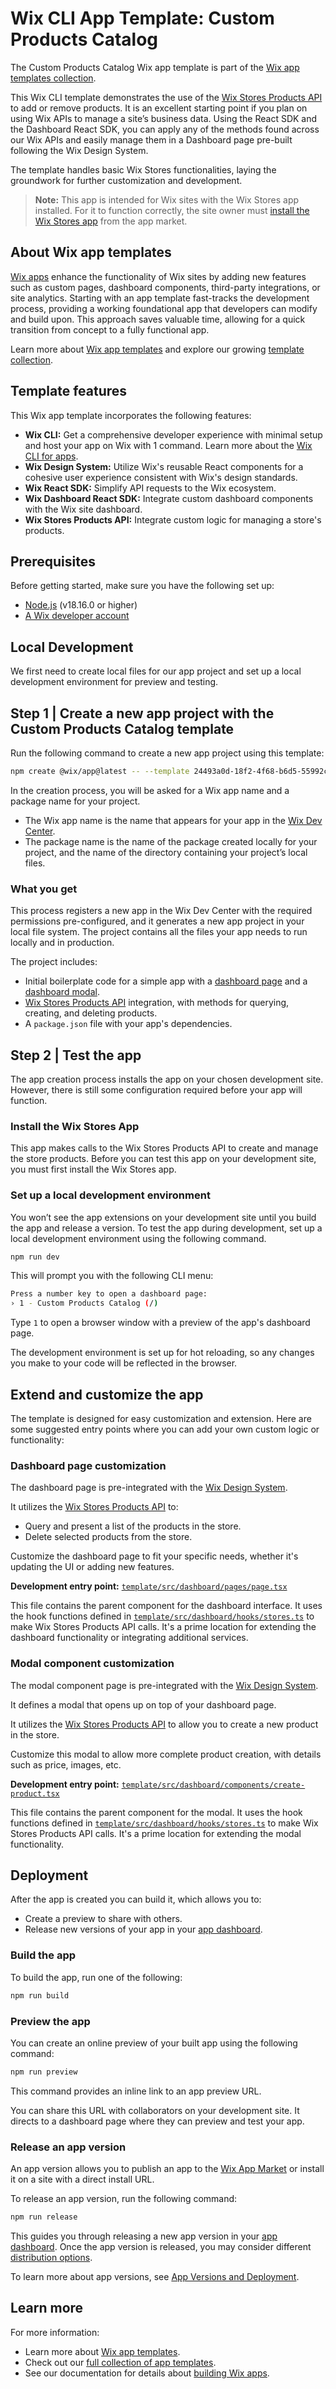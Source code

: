 # Wix CLI App Template: Custom Products Catalog

The Custom Products Catalog Wix app template is part of the [Wix app templates collection](https://dev.wix.com/apps-templates).

This Wix CLI template demonstrates the use of the [Wix Stores Products API](https://dev.wix.com/docs/sdk/api-reference/stores/products/introduction) to add or remove products. It is an excellent starting point if you plan on using Wix APIs to manage a site’s business data. Using the React SDK and the Dashboard React SDK, you can apply any of the methods found across our Wix APIs and easily manage them in a Dashboard page pre-built following the Wix Design System.

The template handles basic Wix Stores functionalities, laying the groundwork for further customization and development.

> **Note:** This app is intended for Wix sites with the Wix Stores app installed. For it to function correctly, the site owner must [install the Wix Stores app](https://www.wix.com/app-market/wix-stores) from the app market.

## About Wix app templates

[Wix apps](https://dev.wix.com/docs/build-apps) enhance the functionality of Wix sites by adding new features such as custom pages, dashboard components, third-party integrations, or site analytics. Starting with an app template fast-tracks the development process, providing a working foundational app that developers can modify and build upon. This approach saves valuable time, allowing for a quick transition from concept to a fully functional app.

Learn more about [Wix app templates](https://dev.wix.com/docs/build-apps/get-started/templates/get-started-from-an-app-template) and explore our growing [template collection](https://dev.wix.com/apps-templates).

## Template features

This Wix app template incorporates the following features:

+ **Wix CLI:** Get a comprehensive developer experience with minimal setup and host your app on Wix with 1 command. Learn more about the [Wix CLI for apps](https://dev.wix.com/docs/build-apps/developer-tools/cli/get-started/about-the-wix-cli-for-apps).
+ **Wix Design System:** Utilize Wix's reusable React components for a cohesive user experience consistent with Wix's design standards.
+ **Wix React SDK:** Simplify API requests to the Wix ecosystem.
+ **Wix Dashboard React SDK:** Integrate custom dashboard components with the Wix site dashboard.
+ **Wix Stores Products API:** Integrate custom logic for managing a store's products.

## Prerequisites

Before getting started, make sure you have the following set up:

+ [Node.js](https://nodejs.org/en/) (v18.16.0 or higher)
+ [A Wix developer account](https://users.wix.com/signin?loginDialogContext=signup&referralInfo=HEADER&postLogin=https:%2F%2Fdev.wix.com%2Fdc3%2Fmy-apps&postSignUp=https:%2F%2Fdev.wix.com%2Fdc3%2Fmy-apps&forceRender=true)

## Local Development

We first need to create local files for our app project and set up a local development environment for preview and testing.

## Step 1 | Create a new app project with the Custom Products Catalog template

Run the following command to create a new app project using this template:

```bash
npm create @wix/app@latest -- --template 24493a0d-18f2-4f68-b6d5-55992cef7daa
```

In the creation process, you will be asked for a Wix app name and a package name for your project.

+ The Wix app name is the name that appears for your app in the [Wix Dev Center](https://dev.wix.com/apps/my-apps).
+ The package name is the name of the package created locally for your project, and the name of the directory containing your project’s local files.

### What you get

This process registers a new app in the Wix Dev Center with the required permissions pre-configured, and it generates a new app project in your local file system. The project contains all the files your app needs to run locally and in production.

The project includes:

+ Initial boilerplate code for a simple app with a [dashboard page](https://dev.wix.com/docs/build-apps/developer-tools/cli/wix-cli-for-apps/extensions/dashboard-pages) and a [dashboard modal](https://dev.wix.com/docs/build-apps/developer-tools/extensions/dashboard-modal-extensions).
+ [Wix Stores Products API](https://dev.wix.com/docs/sdk/api-reference/stores/products/introduction) integration, with methods for querying, creating, and deleting products.
+ A `package.json` file with your app's dependencies.

## Step 2 | Test the app

The app creation process installs the app on your chosen development site. However, there is still some configuration required before your app will function.

### Install the Wix Stores App

This app makes calls to the Wix Stores Products API to create and manage the store products. Before you can test this app on your development site, you must first install the Wix Stores app.

### Set up a local development environment

You won’t see the app extensions on your development site until you build the app and release a version. To test the app during development, set up a local development environment using the following command.

```bash
npm run dev
```

This will prompt you with the following CLI menu:

```bash
Press a number key to open a dashboard page:
› 1 - Custom Products Catalog (/)
```

Type `1` to open a browser window with a preview of the app's dashboard page.

The development environment is set up for hot reloading, so any changes you make to your code will be reflected in the browser.

## Extend and customize the app

The template is designed for easy customization and extension. Here are some suggested entry points where you can add your own custom logic or functionality:

### Dashboard page customization

The dashboard page is pre-integrated with the [Wix Design System](https://www.wixdesignsystem.com/).

It utilizes the [Wix Stores Products API](https://dev.wix.com/docs/sdk/api-reference/stores/products/introduction) to:

+ Query and present a list of the products in the store.
+ Delete selected products from the store.

Customize the dashboard page to fit your specific needs, whether it's updating the UI or adding new features.

**Development entry point:** [`template/src/dashboard/pages/page.tsx`](./template/scr/dashboard/pages/page.tsx)

This file contains the parent component for the dashboard interface. It uses the hook functions defined in [`template/src/dashboard/hooks/stores.ts`](./template/src/dashboard/hooks/stores.ts) to make Wix Stores Products API calls. It's a prime location for extending the dashboard functionality or integrating additional services.

### Modal component customization

The modal component page is pre-integrated with the [Wix Design System](https://www.wixdesignsystem.com/).

It defines a modal that opens up on top of your dashboard page.

It utilizes the [Wix Stores Products API](https://dev.wix.com/docs/sdk/api-reference/stores/products/introduction) to allow you to create a new product in the store.

Customize this modal to allow more complete product creation, with details such as price, images, etc.

**Development entry point:** [`template/src/dashboard/components/create-product.tsx`](./template/src/dashboard/components/create-product.tsx)

This file contains the parent component for the modal. It uses the hook functions defined in [`template/src/dashboard/hooks/stores.ts`](./template/src/dashboard/hooks/stores.ts) to make Wix Stores Products API calls. It's a prime location for extending the modal functionality.

## Deployment

After the app is created you can build it, which allows you to:

+ Create a preview to share with others.
+ Release new versions of your app in your [app dashboard](https://dev.wix.com/apps/my-apps).

### Build the app

To build the app, run one of the following:

```bash
npm run build
```

### Preview the app

You can create an online preview of your built app using the following command:

```bash
npm run preview
```

This command provides an inline link to an app preview URL.

You can share this URL with collaborators on your development site. It directs to a dashboard page where they can preview and test your app.

### Release an app version

An app version allows you to publish an app to the [Wix App Market](https://www.wix.com/app-market) or install it on a site with a direct install URL.

To release an app version, run the following command:

```bash
npm run release
```

This guides you through releasing a new app version in your [app dashboard](https://dev.wix.com/apps/my-apps). Once the app version is released, you may consider different [distribution options](https://dev.wix.com/docs/build-apps/launch-your-app/app-distribution/about-app-distribution).

To learn more about app versions, see [App Versions and Deployment](../workflow/app_versions_and_deployment.md).

## Learn more

For more information:

+ Learn more about [Wix app templates](https://dev.wix.com/docs/build-apps/get-started/templates/get-started-from-an-app-template).
+ Check out our [full collection of app templates](https://dev.wix.com/apps-templates).
+ See our documentation for details about [building Wix apps](https://dev.wix.com/docs/build-apps).
